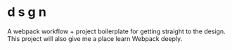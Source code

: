 # d s g n

A webpack workflow + project boilerplate for getting straight to
the design. This project will also give me a place learn Webpack
deeply.
